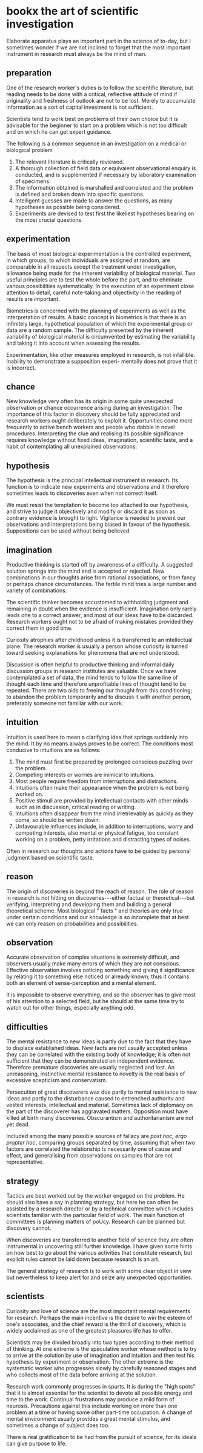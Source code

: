 # bookx the art of scientific investigation

Elaborate apparatus plays an important part in the science of to-day, but I sometimes wonder if we are not inclined to forget that the most important instrument in research must always be the mind of man.

## preparation

One of the research worker's duties is to follow the scientific literature, but reading needs to be done with a critical, reflective attitude of mind if originality and freshness of outlook are not to be lost. Merely to accumulate information as a sort of capital investment is not sufficient.

Scientists tend to work best on problems of their own choice but it is advisable for the beginner to start on a problem which is not too difficult and on which he can get expert guidance.

The following is a common sequence in an investigation on a medical or biological problem

1. The relevant literature is critically reviewed.
2. A thorough collection of field data or equivalent observational enquiry is conducted, and is supplemented if necessary by laboratory examination of specimens. 
3. The information obtained is marshalled and correlated and the problem is defined and broken down into specific questions. 
4. Intelligent guesses are made to answer the questions, as many hypotheses as possible being considered.
5. Experiments are devised to test first the likeliest hypotheses bearing on the most crucial questions.

## experimentation

The basis of most biological experimentation is the controlled experiment, in which groups, to which individuals are assigned at random, are comparable in all respects except the treatment under investigation, allowance being made for the inherent variability of biological material. Two useful principles are to test the whole before the part, and to ehminate various possibilities systematically. In the execution of an experiment close attention to detail,
careful note-taking and objectivity in the reading of results are important.

Biometrics is concerned with the planning of experiments as well as the interpretation of results. A basic concept in biometrics is that there is an infinitely large, hypothetical population of which the experimental group or data are a random sample. The difficulty presented by the inherent variability of biological material is circumvented by estimating the variability and taking it into account when assessing the results.

Experimentation, like other measures employed in research, is not infallible. Inability to demonstrate a supposition experi- mentally does not prove that it is incorrect.

## chance

New knowledge very often has its origin in some quite unexpected observation or chance occurrence arising during an investigation. The importance of this factor in discovery should be fully appreciated and research workers ought deliberately to exploit it. Opportunities come more frequently to active bench workers and people who dabble in novel procedures. Interpreting the clue and realising its possible significance requires knowledge without fixed ideas, imagination, scientific taste, and a habit of contemplating all unexplained observations.

## hypothesis

The hypothesis is the principal intellectual instrument in research. Its function is to indicate new experiments and observations and it therefore sometimes leads to discoveries even when not correct itself. 

We must resist the temptation to become too attached to our hypothesis, and strive to judge it objectively and modify or discard it as soon as contrary evidence is brought to light. Vigilance is needed to prevent our observations and interpretations being biased in favour of the hypothesis. Suppositions can be used without being believed.

## imagination

Productive thinking is started off by awareness of a difficulty. A suggested solution springs into the mind and is accepted or rejected. New combinations in our thoughts arise from rational associations, or from fancy or perhaps chance circumstances. The fertile mind tries a large number and variety of combinations.

The scientific thinker becomes accustomed to withholding judgment and remaining in doubt when the evidence is insufficient. Imagination only rarely leads one to a correct answer, and most of our ideas have to be discarded. Research workers ought not to be afraid of making mistakes provided they correct them in good time.

Curiosity atrophies after childhood unless it is transferred to an intellectual plane. The research worker is usually a person whose curiosity is turned toward seeking explanations for phenomena that are not understood.

Discussion is often helpful to productive thinking and informal daily discussion groups in research institutes are valuable. Once we have contemplated a set of data, the mind tends to follow the same line of thought each time and therefore unprofitable lines of thought tend to be repeated. There are two aids to freeing our thought from this conditioning; to abandon the problem temporarily and to discuss it with another person, preferably someone not familiar with our work.

## intuition

Intuition is used here to mean a clarifying idea that springs suddenly into the mind. It by no means always proves to be correct. The conditions most conducive to intuitions are as follows: 

1. The mind must first be prepared by prolonged conscious puzzling over the problem.
2. Competing interests or worries are inimical to intuitions.
3. Most people require freedom from interruptions and distractions.
4. Intuitions often make their appearance when the problem is not being worked on.
5. Positive stimuli are provided by intellectual contacts with other minds such as in discussion, critical reading or writing.
6. Intuitions often disappear from the mind irretrievably as quickly as they come, so should be written down.
7. Unfavourable influences include, in addition to interruptions, worry and competing interests, also mental or physical fatigue, too constant working on a problem, petty irritations and distracting types of noises. 

Often in research our thoughts and actions have to be guided by personal judgment based on scientific taste.

## reason

The origin of discoveries is beyond the reach of reason. The role of reason in research is not hitting on discoveries---either factual or theoretical---but verifying, interpreting and developing them and building a general theoretical scheme. Most biological " facts " and theories are only true under certain conditions and our knowledge is so incomplete that at best we can only reason on probabilities and possibilities.

## observation


Accurate observation of complex situations is extremely difficult, and observers usually make many errors of which they are not conscious. Effective observation involves noticing something and giving it significance by relating it to something else noticed or already known; thus it contains both an element
of sense-perception and a mental element.

It is impossible to observe everything, and so the observer has to give most of his attention to a selected field, but he should at the same time try to watch out for other things, especially anything odd.

## difficulties

The mental resistance to new ideas is partly due to the fact that they have to displace established ideas. New facts are not usually accepted unless they can be correlated with the existing body of knowledge; it is often not sufficient that they can be demonstrated on independent evidence. Therefore premature discoveries are usually neglected and lost. An unreasoning, instinctive mental resistance to novelty is the real basis of excessive scepticism and conservatism.

Persecution of great discoverers was due partly to mental resistance to new ideas and partly to the disturbance caused to entrenched authoritv and vested interests, intellectual and material. Sometimes lack of diplomacy on the part of the discoverer has aggravated matters. Opposition must have killed at birth many discoveries. Obscurantism and authoritarianism are not yet dead.

Included among the many possible sources of fallacy are _post hoc, ergo propter hoc_, comparing groups separated by time, assuming that when two factors are correlated the relationship is necessarily one of cause and effect, and generalising from observations on samples that are not representative.

## strategy

Tactics are best worked out by the worker engaged on the problem. He should also have a say in planning strategy, but here he can often be assisted by a research director or by a technical committee which includes scientists familiar with the particular field of work. The main function of committees is planning matters of poUcy. Research can be planned but discovery cannot.

When discoveries are transferred to another field of science they are often instrumental in uncovering still further knowledge. I have given some hints on how best to go about the various activities that constitute research, but explicit rules cannot be laid down because research is an art.

The general strategy of research is to work with some clear object in view but nevertheless to keep alert for and seize any
unexpected opportunities.

## scientists

Curiosity and love of science are the most important mental requirements for research. Perhaps the main incentive is the desire to win the esteem of one's associates, and the chief reward is the thrill of discovery, which is widely acclaimed as one of the greatest pleasures life has to offer.

Scientists may be divided broadly into two types according to their method of thinking. At one extreme is the speculative worker whose method is to try to arrive at the solution by use of imagination and intuition and then test his hypothesis by experiment or observation. The other extreme is the systematic worker who progresses slowly by carefully reasoned stages and who collects most of the data before arriving at the solution.

Research work commonly progresses in spurts. It is during the "high spots" that it is almost essential for the scientist to devote all possible energy and time to the work. Continual frustrations may produce a mild form of neurosis. Precautions against this include working on more than one problem at a time or having some other part-time occupation. A change of mental environment usually provides a great mental stimulus, and sometimes a change of subject does too.

There is real gratification to be had from the pursuit of science, for its ideals can give purpose to life.
